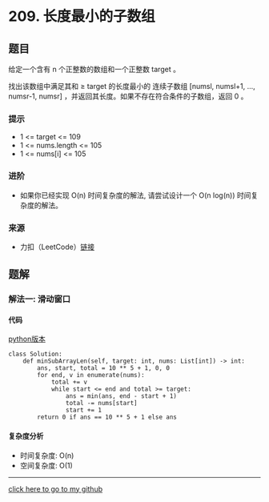 # 209. 长度最小的子数组

## 题目
给定一个含有 n 个正整数的数组和一个正整数 target 。

找出该数组中满足其和 ≥ target 的长度最小的 连续子数组 [numsl, numsl+1, ..., numsr-1, numsr] ，并返回其长度。如果不存在符合条件的子数组，返回 0 。
### 提示
* 1 <= target <= 109
* 1 <= nums.length <= 105
* 1 <= nums[i] <= 105

### 进阶
* 如果你已经实现 O(n) 时间复杂度的解法, 请尝试设计一个 O(n log(n)) 时间复杂度的解法。

### 来源
* 力扣（LeetCode）[链接](https://leetcode.cn/problems/minimum-size-subarray-sum)

## 题解
### 解法一: 滑动窗口
#### 代码
[python版本](https://www.python.org/)
```
class Solution:
    def minSubArrayLen(self, target: int, nums: List[int]) -> int:
        ans, start, total = 10 ** 5 + 1, 0, 0 
        for end, v in enumerate(nums):
            total += v
            while start <= end and total >= target:
                ans = min(ans, end - start + 1)
                total -= nums[start]
                start += 1
        return 0 if ans == 10 ** 5 + 1 else ans
```

#### 复杂度分析
* 时间复杂度: O(n)
* 空间复杂度: O(1)

---

[click here to go to my github](https://github.com/YouAreSoQt/note/tree/master/%E6%AF%8F%E6%97%A5%E4%B8%80%E9%A2%98%E9%A2%84%E9%98%B2%E7%97%B4%E5%91%86)